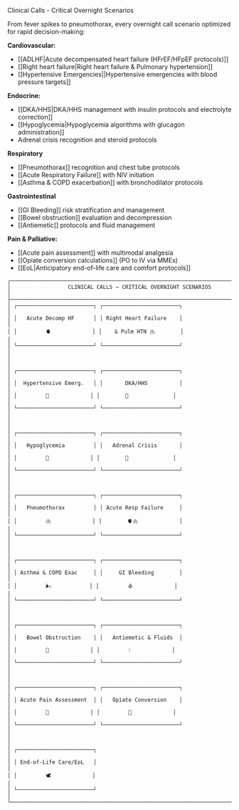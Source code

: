 Clinical Calls - Critical Overnight Scenarios

From fever spikes to pneumothorax, every overnight call scenario optimized for rapid decision-making:

**Cardiovascular:**

- [[ADLHF|Acute decompensated heart failure (HFrEF/HFpEF protocols)]]
- [[Right heart failure|Right heart failure & Pulmonary  hypertension]]
- [[Hypertensive Emergencies||Hypertensive emergencies with blood pressure targets]]

**Endocrine:**

- [[DKA/HHS|DKA/HHS management with insulin protocols and electrolyte correction]] 
- [[Hypoglycemia|Hypoglycemia algorithms with glucagon administration]] 
- Adrenal crisis recognition and steroid protocols

**Respiratory**

- [[Pneumothorax]] recognition and chest tube protocols
- [[Acute Respiratory Failure]] with NIV initiation
- [[Asthma & COPD exacerbation]] with bronchodilator protocols

**Gastrointestinal**

- [[GI Bleeding]] risk stratification and management
- [[Bowel obstruction]] evaluation and decompression
- [[Antiemetic]] protocols and fluid management

**Pain & Palliative:**

- [[Acute pain assessment]] with multimodal analgesia
- [[Opiate conversion calculations]] (PO to IV via MMEs)
- [[EoL|Anticipatory end-of-life care and comfort protocols]]

```
┌──────────────────────────────────────────────────────────────────────────────┐
│                  CLINICAL CALLS – CRITICAL OVERNIGHT SCENARIOS              │
├──────────────────────────────────────────────────────────────────────────────┤
│ ┌────────────────────────┐ ┌────────────────────────┐                       │
│ │   Acute Decomp HF      │ │ Right Heart Failure    │                       │
│ │         🫀             │ │    & Pulm HTN 🫁        │                       │
│ └────────────────────────┘ └────────────────────────┘                       │
│                                                                             │
│ ┌────────────────────────┐ ┌────────────────────────┐                       │
│ │  Hypertensive Emerg.   │ │       DKA/HHS          │                       │
│ │         💉             │ │        🍬              │                       │
│ └────────────────────────┘ └────────────────────────┘                       │
│                                                                             │
│ ┌────────────────────────┐ ┌────────────────────────┐                       │
│ │   Hypoglycemia         │ │   Adrenal Crisis       │                       │
│ │         🍭             │ │        🧂              │                       │
│ └────────────────────────┘ └────────────────────────┘                       │
│                                                                             │
│ ┌────────────────────────┐ ┌────────────────────────┐                       │
│ │   Pneumothorax         │ │ Acute Resp Failure     │                       │
│ │         🫁             │ │        🫀🫁             │                       │
│ └────────────────────────┘ └────────────────────────┘                       │
│                                                                             │
│ ┌────────────────────────┐ ┌────────────────────────┐                       │
│ │ Asthma & COPD Exac     │ │     GI Bleeding        │                       │
│ │         🌬️            │ │         🩸             │                       │
│ └────────────────────────┘ └────────────────────────┘                       │
│                                                                             │
│ ┌────────────────────────┐ ┌────────────────────────┐                       │
│ │   Bowel Obstruction    │ │   Antiemetic & Fluids  │                       │
│ │         🤰             │ │         💧             │                       │
│ └────────────────────────┘ └────────────────────────┘                       │
│                                                                             │
│ ┌────────────────────────┐ ┌────────────────────────┐                       │
│ │ Acute Pain Assessment  │ │   Opiate Conversion    │                       │
│ │         💊             │ │         🔀             │                       │
│ └────────────────────────┘ └────────────────────────┘                       │
│                                                                             │
│ ┌────────────────────────┐                                                  │
│ │ End-of-Life Care/EoL   │                                                  │
│ │         🕊️             │                                                  │
│ └────────────────────────┘                                                  │
└──────────────────────────────────────────────────────────────────────────────┘

```